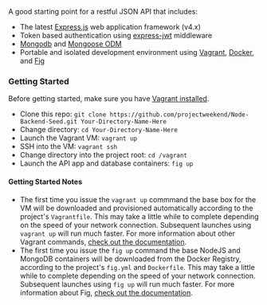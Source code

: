 A good starting point for a restful JSON API that includes:
* The latest [Express.js](http://expressjs.com/) web application framework (v4.x)
* Token based authentication using [express-jwt](https://www.npmjs.org/package/express-jwt) middleware
* [Mongodb](http://www.mongodb.org/) and [Mongoose ODM](http://mongoosejs.com/)
* Portable and isolated development environment using [Vagrant](http://www.vagrantup.com/), [Docker](https://www.docker.io/), and [Fig](http://orchardup.github.io/fig/)


### Getting Started

Before getting started, make sure you have [Vagrant installed](http://www.vagrantup.com/downloads.html).

* Clone this repo: `git clone https://github.com/projectweekend/Node-Backend-Seed.git Your-Directory-Name-Here`
* Change directory: `cd Your-Directory-Name-Here`
* Launch the Vagrant VM: `vagrant up`
* SSH into the VM: `vagrant ssh`
* Change directory into the project root: `cd /vagrant`
* Launch the API app and database containers: `fig up`

#### Getting Started Notes

* The first time you issue the `vagrant up` commmand the base box for the VM will be downloaded and provisioned automatically according to the project's `Vagrantfile`. This may take a little while to complete depending on the speed of your network connection. Subsequent launches using `vagrant up` will run much faster. For more information about other Vagrant commands, [check out the documentation](http://docs.vagrantup.com/v2/cli/index.html).
* The first time you issue the `fig up` command the base NodeJS and MongoDB containers will be downloaded from the Docker Registry, according to the project's `fig.yml` and `Dockerfile`. This may take a little while to complete depending on the speed of your network connection. Subsequent launches using `fig up` will run much faster. For more information about Fig, [check out the documentation](http://orchardup.github.io/fig/).




